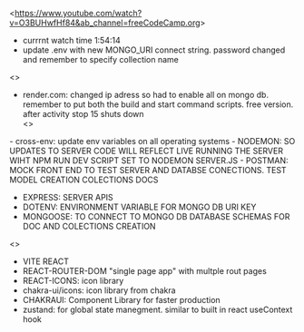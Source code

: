 <<https://www.youtube.com/watch?v=O3BUHwfHf84&ab_channel=freeCodeCamp.org>> 

- currrnt watch time 1:54:14
- update .env with new MONGO_URI connect string. password changed and remember to specify collection name

<<deploy>>
- render.com: changed ip adress so had to enable all on mongo db. remember to put both the build and start command scripts.
              free version. after activity stop 15 shuts down  
<<BACKEND>>

 <dev>
- cross-env: update env variables on all operating systems
- NODEMON: SO UPDATES TO SERVER CODE WILL REFLECT LIVE RUNNING THE SERVER WIHT NPM RUN DEV SCRIPT SET TO NODEMON SERVER.JS
</dev>
- POSTMAN: MOCK FRONT END TO TEST SERVER AND DATABSE CONECTIONS. TEST MODEL CREATION COLECTIONS DOCS

- EXPRESS: SERVER APIS
- DOTENV: ENVIRONMENT VARIABLE FOR MONGO DB URI KEY
- MONGOOSE: TO CONNECT TO MONGO DB DATABASE SCHEMAS FOR DOC AND COLECTIONS CREATION


<<FRONTEND>>

- VITE REACT
- REACT-ROUTER-DOM "single page app" with multple rout pages
- REACT-ICONS: icon library
- chakra-ui/icons: icon library from chakra
- CHAKRAUI: Component Library for faster production
- zustand: for global state manegment. similar to built in react useContext hook